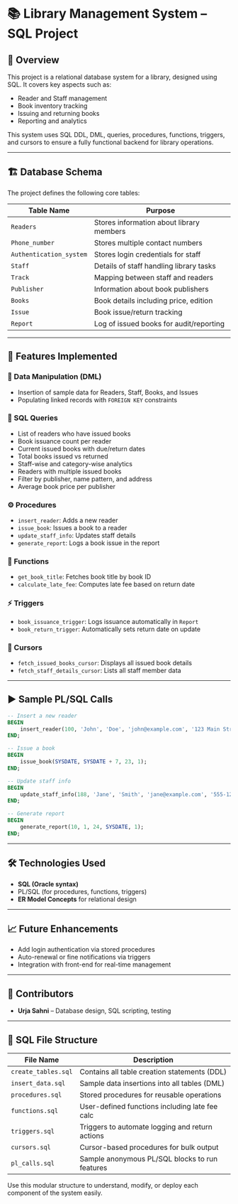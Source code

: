 # 📚 Library Management System – SQL Project

## 📌 Overview
This project is a relational database system for a library, designed using SQL. It covers key aspects such as:
- Reader and Staff management
- Book inventory tracking
- Issuing and returning books
- Reporting and analytics

This system uses SQL DDL, DML, queries, procedures, functions, triggers, and cursors to ensure a fully functional backend for library operations.

---

## 🏗️ Database Schema

The project defines the following core tables:

| Table Name            | Purpose                                  |
|-----------------------|------------------------------------------|
| `Readers`             | Stores information about library members |
| `Phone_number`        | Stores multiple contact numbers          |
| `Authentication_system` | Stores login credentials for staff     |
| `Staff`               | Details of staff handling library tasks  |
| `Track`               | Mapping between staff and readers        |
| `Publisher`           | Information about book publishers        |
| `Books`               | Book details including price, edition    |
| `Issue`               | Book issue/return tracking               |
| `Report`              | Log of issued books for audit/reporting  |

---

## 🧾 Features Implemented

### 🔄 Data Manipulation (DML)
- Insertion of sample data for Readers, Staff, Books, and Issues
- Populating linked records with `FOREIGN KEY` constraints

### 🧮 SQL Queries
- List of readers who have issued books
- Book issuance count per reader
- Current issued books with due/return dates
- Total books issued vs returned
- Staff-wise and category-wise analytics
- Readers with multiple issued books
- Filter by publisher, name pattern, and address
- Average book price per publisher

### ⚙️ Procedures
- `insert_reader`: Adds a new reader
- `issue_book`: Issues a book to a reader
- `update_staff_info`: Updates staff details
- `generate_report`: Logs a book issue in the report

### 🧠 Functions
- `get_book_title`: Fetches book title by book ID
- `calculate_late_fee`: Computes late fee based on return date

### ⚡ Triggers
- `book_issuance_trigger`: Logs issuance automatically in `Report`
- `book_return_trigger`: Automatically sets return date on update

### 🔁 Cursors
- `fetch_issued_books_cursor`: Displays all issued book details
- `fetch_staff_details_cursor`: Lists all staff member data

---

## ▶️ Sample PL/SQL Calls

```sql
-- Insert a new reader
BEGIN
    insert_reader(100, 'John', 'Doe', 'john@example.com', '123 Main Street');
END;

-- Issue a book
BEGIN
    issue_book(SYSDATE, SYSDATE + 7, 23, 1);
END;

-- Update staff info
BEGIN
    update_staff_info(188, 'Jane', 'Smith', 'jane@example.com', '555-1234', 123);
END;

-- Generate report
BEGIN
    generate_report(10, 1, 24, SYSDATE, 1);
END;
```

---

## 🛠️ Technologies Used

- **SQL (Oracle syntax)**
- PL/SQL (for procedures, functions, triggers)
- **ER Model Concepts** for relational design

---

## 📈 Future Enhancements

- Add login authentication via stored procedures
- Auto-renewal or fine notifications via triggers
- Integration with front-end for real-time management

---

## 🙌 Contributors

- **Urja Sahni** – Database design, SQL scripting, testing

---

## 📂 SQL File Structure

| File Name         | Description                                         |
|-------------------|-----------------------------------------------------|
| `create_tables.sql` | Contains all table creation statements (DDL)     |
| `insert_data.sql`   | Sample data insertions into all tables (DML)     |
| `procedures.sql`    | Stored procedures for reusable operations        |
| `functions.sql`     | User-defined functions including late fee calc   |
| `triggers.sql`      | Triggers to automate logging and return actions  |
| `cursors.sql`       | Cursor-based procedures for bulk output          |
| `pl_calls.sql`      | Sample anonymous PL/SQL blocks to run features   |

Use this modular structure to understand, modify, or deploy each component of the system easily.
